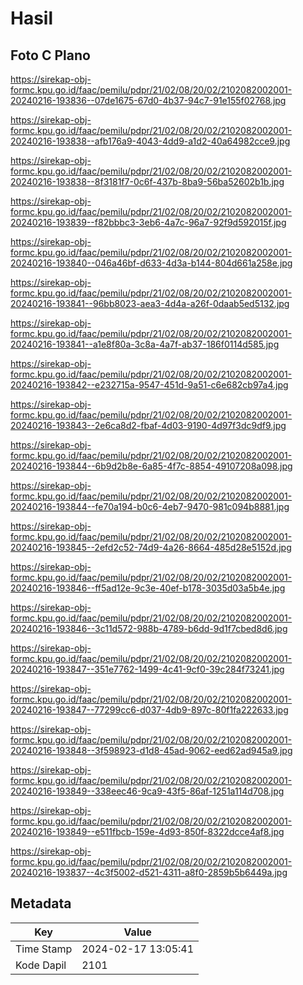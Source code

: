# Hasil

## Foto C Plano

https://sirekap-obj-formc.kpu.go.id/faac/pemilu/pdpr/21/02/08/20/02/2102082002001-20240216-193836--07de1675-67d0-4b37-94c7-91e155f02768.jpg

https://sirekap-obj-formc.kpu.go.id/faac/pemilu/pdpr/21/02/08/20/02/2102082002001-20240216-193838--afb176a9-4043-4dd9-a1d2-40a64982cce9.jpg

https://sirekap-obj-formc.kpu.go.id/faac/pemilu/pdpr/21/02/08/20/02/2102082002001-20240216-193838--8f3181f7-0c6f-437b-8ba9-56ba52602b1b.jpg

https://sirekap-obj-formc.kpu.go.id/faac/pemilu/pdpr/21/02/08/20/02/2102082002001-20240216-193839--f82bbbc3-3eb6-4a7c-96a7-92f9d592015f.jpg

https://sirekap-obj-formc.kpu.go.id/faac/pemilu/pdpr/21/02/08/20/02/2102082002001-20240216-193840--046a46bf-d633-4d3a-b144-804d661a258e.jpg

https://sirekap-obj-formc.kpu.go.id/faac/pemilu/pdpr/21/02/08/20/02/2102082002001-20240216-193841--96bb8023-aea3-4d4a-a26f-0daab5ed5132.jpg

https://sirekap-obj-formc.kpu.go.id/faac/pemilu/pdpr/21/02/08/20/02/2102082002001-20240216-193841--a1e8f80a-3c8a-4a7f-ab37-186f0114d585.jpg

https://sirekap-obj-formc.kpu.go.id/faac/pemilu/pdpr/21/02/08/20/02/2102082002001-20240216-193842--e232715a-9547-451d-9a51-c6e682cb97a4.jpg

https://sirekap-obj-formc.kpu.go.id/faac/pemilu/pdpr/21/02/08/20/02/2102082002001-20240216-193843--2e6ca8d2-fbaf-4d03-9190-4d97f3dc9df9.jpg

https://sirekap-obj-formc.kpu.go.id/faac/pemilu/pdpr/21/02/08/20/02/2102082002001-20240216-193844--6b9d2b8e-6a85-4f7c-8854-49107208a098.jpg

https://sirekap-obj-formc.kpu.go.id/faac/pemilu/pdpr/21/02/08/20/02/2102082002001-20240216-193844--fe70a194-b0c6-4eb7-9470-981c094b8881.jpg

https://sirekap-obj-formc.kpu.go.id/faac/pemilu/pdpr/21/02/08/20/02/2102082002001-20240216-193845--2efd2c52-74d9-4a26-8664-485d28e5152d.jpg

https://sirekap-obj-formc.kpu.go.id/faac/pemilu/pdpr/21/02/08/20/02/2102082002001-20240216-193846--ff5ad12e-9c3e-40ef-b178-3035d03a5b4e.jpg

https://sirekap-obj-formc.kpu.go.id/faac/pemilu/pdpr/21/02/08/20/02/2102082002001-20240216-193846--3c11d572-988b-4789-b6dd-9d1f7cbed8d6.jpg

https://sirekap-obj-formc.kpu.go.id/faac/pemilu/pdpr/21/02/08/20/02/2102082002001-20240216-193847--351e7762-1499-4c41-9cf0-39c284f73241.jpg

https://sirekap-obj-formc.kpu.go.id/faac/pemilu/pdpr/21/02/08/20/02/2102082002001-20240216-193847--77299cc6-d037-4db9-897c-80f1fa222633.jpg

https://sirekap-obj-formc.kpu.go.id/faac/pemilu/pdpr/21/02/08/20/02/2102082002001-20240216-193848--3f598923-d1d8-45ad-9062-eed62ad945a9.jpg

https://sirekap-obj-formc.kpu.go.id/faac/pemilu/pdpr/21/02/08/20/02/2102082002001-20240216-193849--338eec46-9ca9-43f5-86af-1251a114d708.jpg

https://sirekap-obj-formc.kpu.go.id/faac/pemilu/pdpr/21/02/08/20/02/2102082002001-20240216-193849--e511fbcb-159e-4d93-850f-8322dcce4af8.jpg

https://sirekap-obj-formc.kpu.go.id/faac/pemilu/pdpr/21/02/08/20/02/2102082002001-20240216-193837--4c3f5002-d521-4311-a8f0-2859b5b6449a.jpg


## Metadata

| Key        | Value               |
| ---------- | ------------------- |
| Time Stamp | 2024-02-17 13:05:41 |
| Kode Dapil | 2101                |



